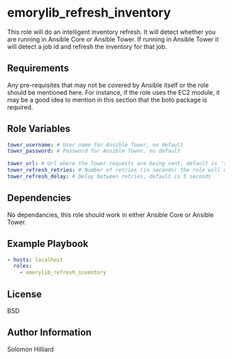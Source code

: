 emorylib_refresh_inventory
=========

This role will do an intelligent inventory refresh. It will detect whether you are running in Ansible Core or Ansible Tower. If running in Ansible Tower it will detect a job id and refresh the inventory for that job.  

Requirements
------------

Any pre-requisites that may not be covered by Ansible itself or the role should be mentioned here. For instance, if the role uses the EC2 module, it may be a good idea to mention in this section that the boto package is required.

Role Variables
--------------

```yaml
tower_username: # User name for Ansible Tower, no default
tower_password: # Password for Ansible Tower, no default

tower_url: # Url where the Tower requests are being sent, default is '{{ ansible_facts.env.AWX_HOST | d () }}'
tower_refresh_retries: # Number of retries (in seconds) the role will use when checking whether the inventory refresh is completed, default is 100
tower_refresh_delay: # Delay between retries, default is 5 seconds
```

Dependencies
------------

No dependancies, this role should work in either Ansible Core or Ansible Tower.

Example Playbook
----------------

```yaml
- hosts: localhost
  roles:
    - emorylib_refresh_inventory
```

License
-------

BSD

Author Information
------------------

Solomon Hilliard
